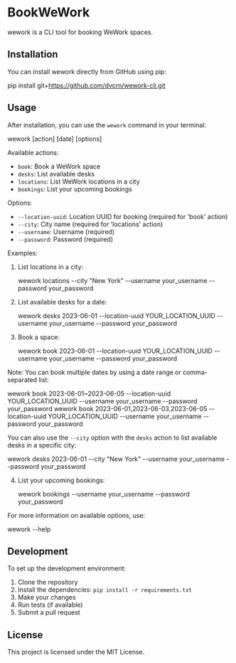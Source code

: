 # BookWeWork

wework is a CLI tool for booking WeWork spaces.

## Installation

You can install wework directly from GitHub using pip:


pip install git+https://github.com/dvcrn/wework-cli.git


## Usage

After installation, you can use the `wework` command in your terminal:


wework [action] [date] [options]


Available actions:
- `book`: Book a WeWork space
- `desks`: List available desks
- `locations`: List WeWork locations in a city
- `bookings`: List your upcoming bookings

Options:
- `--location-uuid`: Location UUID for booking (required for 'book' action)
- `--city`: City name (required for 'locations' action)
- `--username`: Username (required)
- `--password`: Password (required)

Examples:

1. List locations in a city:
   
   wework locations --city "New York" --username your_username --password your_password
   

2. List available desks for a date:
   
   wework desks 2023-06-01 --location-uuid YOUR_LOCATION_UUID --username your_username --password your_password
   

3. Book a space:
   
   wework book 2023-06-01 --location-uuid YOUR_LOCATION_UUID --username your_username --password your_password
   

Note: You can book multiple dates by using a date range or comma-separated list:
   
   wework book 2023-06-01~2023-06-05 --location-uuid YOUR_LOCATION_UUID --username your_username --password your_password
   wework book 2023-06-01,2023-06-03,2023-06-05 --location-uuid YOUR_LOCATION_UUID --username your_username --password your_password
   

You can also use the `--city` option with the `desks` action to list available desks in a specific city:


wework desks 2023-06-01 --city "New York" --username your_username --password your_password


4. List your upcoming bookings:
   
   wework bookings --username your_username --password your_password
   

For more information on available options, use:


wework --help


## Development

To set up the development environment:

1. Clone the repository
2. Install the dependencies: `pip install -r requirements.txt`
3. Make your changes
4. Run tests (if available)
5. Submit a pull request

## License

This project is licensed under the MIT License.
